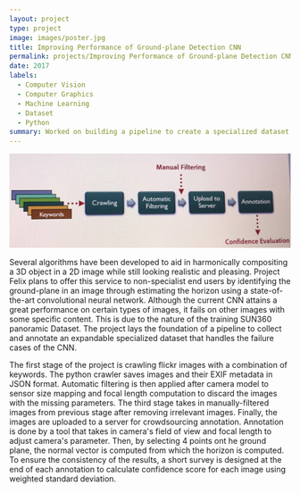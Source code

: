```yaml
---
layout: project
type: project
image: images/poster.jpg
title: Improving Performance of Ground-plane Detection CNN
permalink: projects/Improving Performance of Ground-plane Detection CNN
date: 2017
labels:
  - Computer Vision
  - Computer Graphics
  - Machine Learning
  - Dataset
  - Python
summary: Worked on building a pipeline to create a specialized dataset for a horizon estimation CNN
---
```


<div class="ui small rounded images">
  <img class="ui image" src="../images/pipeline.jpg">
</div>

Several algorithms have been developed to aid in harmonically compositing a 3D object in a 2D image while still looking realistic and pleasing. Project Felix plans to offer this service to non-specialist end users by identifying the ground-plane in an image through estimating the horizon using a state-of-the-art convolutional neural network. Although the current CNN attains a great performance on certain types of images, it fails on other images with some specific content. This is due to the nature of the training SUN360 panoramic Dataset. The project lays the foundation of a pipeline to collect and annotate an expandable specialized dataset that handles the failure cases of the CNN.

The first stage of the project is crawling flickr images with a combination of keywords. The python crawler saves images and their EXIF metadata in JSON format. Automatic filtering is then applied after camera model to sensor size mapping and focal length computation to discard the images with the missing parameters. The third stage takes in manually-filtered images from previous stage after removing irrelevant images. Finally, the images are uploaded to a server for crowdsourcing annotation. Annotation is done by a tool that takes in camera's field of view and focal length to adjust camera's parameter. Then, by selecting 4 points ont he ground plane, the normal vector is computed from which the horizon is computed. To ensure the consistency of the results, a short survey is designed at the end of each annotation to calculate confidence score for each image using weighted standard deviation.



